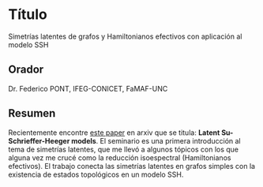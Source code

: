 # Título

Simetrías latentes de grafos y Hamiltonianos efectivos con aplicación al modelo SSH

## Orador

Dr. Federico PONT, IFEG-CONICET, FaMAF-UNC

## Resumen 

Recientemente encontre [este paper](https://arxiv.org/abs/2310.07619) en arxiv que se titula: **Latent Su-Schrieffer-Heeger models**. El seminario es una primera introducción al tema  de simetrías latentes, que me llevó a algunos tópicos con los que alguna vez me crucé como la reducción isoespectral (Hamiltonianos efectivos). El trabajo conecta las simetrías latentes en grafos simples con la existencia de estados topológicos en un modelo SSH.
